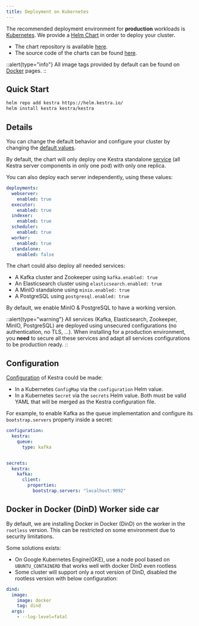 ```yaml
---
title: Deployment on Kubernetes
---
```


The recommended deployment environment for **production** workloads is [Kubernetes](http://kubernetes.io/).
We provide a [Helm Chart](https://helm.sh/) in order to deploy your cluster.

- The chart repository is available [here](https://helm.kestra.io/).
- The source code of the charts can be found [here](https://github.com/kestra-io/helm-charts).

::alert{type="info"}
All image tags provided by default can be found on [Docker](./01.docker.md#docker-image-tags) pages.
::

## Quick Start

```bash
helm repo add kestra https://helm.kestra.io/
helm install kestra kestra/kestra
```

## Details
You can change the default behavior and configure your cluster by changing the [default values](https://github.com/kestra-io/helm-charts/blob/master/charts/kestra/values.yaml).

By default, the chart will only deploy one Kestra standalone [service](../../04.architecture/index.md) (all Kestra server components in only one pod) with only one replica.

You can also deploy each server independently, using these values:
```yaml
deployments:
  webserver:
    enabled: true
  executor:
    enabled: true
  indexer:
    enabled: true
  scheduler:
    enabled: true
  worker:
    enabled: true
  standalone:
    enabled: false
```

The chart could also deploy all needed services:
- A Kafka cluster and Zookeeper using `kafka.enabled: true`
- An Elasticsearch cluster using `elasticsearch.enabled: true`
- A MinIO standalone using `minio.enabled: true`
- A PostgreSQL using `postgresql.enabled: true`

By default, we enable MinIO & PostgreSQL to have a working version.

::alert{type="warning"}
All services (Kafka, Elasticsearch, Zookeeper, MinIO, PostgreSQL) are deployed using unsecured configurations (no authentication, no TLS, ...). When installing for a production environment, you **need** to secure all these services and adapt all services configurations to be production ready.
::


## Configuration

[Configuration](../01.configuration/index.md) of Kestra could be made:
- In a Kubernetes `ConfigMap` via the `configuration` Helm value.
- In a Kubernetes `Secret` via the `secrets` Helm value.
Both must be valid YAML that will be merged as the Kestra configuration file.

For example, to enable Kafka as the queue implementation and configure its `bootstrap.servers` property inside a secret:

```yaml
configuration:
  kestra:
    queue:
      type: kafka


secrets:
  kestra:
    kafka:
      client:
        properties:
          bootstrap.servers: "localhost:9092"
```

## Docker in Docker (DinD) Worker side car
By default, we are installing Docker in Docker (DinD) on the worker in the `rootless` version.
This can be restricted on some environment due to security limitations.

Some solutions exists:

- On Google Kubernetes Engine(GKE), use a node pool based on `UBUNTU_CONTAINERD` that works well with docker DinD even rootless
- Some cluster will support only a root version of DinD, disabled the rootless version with below configuration:

```yaml
dind:
  image:
    image: docker
    tag: dind
  args:
    - --log-level=fatal
```
